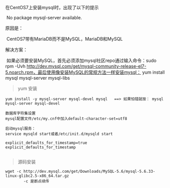 在CentOS7上安装mysql时，出现了以下的提示	

​	No package mysql-server available.

原因是：

​	CentOS7带有MariaDB而不是MySQL，MariaDB和MySQL

解决方案：

​	如果必须要安装MySQL，首先必须添加mysql社区repo通过输入命令：sudo rpm -Uvh http://dev.mysql.com/get/mysql-community-release-el7-5.noarch.rpm，最后使用像安装MySQL的常规方法一样安装mysql： yum install mysql mysql-server mysql-libs 



>yum 安装

```
yum install -y mysql-server mysql-devel mysql   ==> 如果怕错就按： mysql mysql-server mysql-devel
```



```
数据库字符集设置
mysql配置文件/etc/my.cnf中加入default-character-set=utf8
```



```
启动mysql服务：
service mysqld start或者/etc/init.d/mysqld start
```



```
explicit_defaults_for_timestamp=true
explicit_defaults_for_timestamp 
```



```

```











>源码安装

```
wget -c http://dev.mysql.com/get/Downloads/MySQL-5.6/mysql-5.6.33-linux-glibc2.5-x86_64.tar.gz
		-c 是断点续传
```



```

```



```

```



```

```



```

```



```

```

